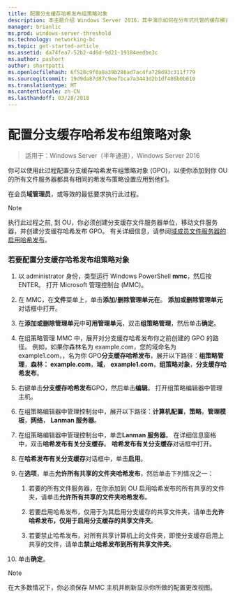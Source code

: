 ```yaml
---
title: 配置分支缓存哈希发布组策略对象
description: 本主题介绍 Windows Server 2016，其中演示如何在分布式托管的缓存模式优化分支机构中 WAN 带宽使用量部署分支缓存分支缓存部署指南中
manager: brianlic
ms.prod: windows-server-threshold
ms.technology: networking-bc
ms.topic: get-started-article
ms.assetid: da74fea7-52b2-4d6d-9d21-19184eedbe3c
ms.author: pashort
author: shortpatti
ms.openlocfilehash: 6f528c9f0a8a39b286ad7ac4fa728d93c311f779
ms.sourcegitcommit: 19d9da87d87c9eefbca7a3443d2b1df486b0b010
ms.translationtype: MT
ms.contentlocale: zh-CN
ms.lasthandoff: 03/28/2018
---
```

# <a name="configure-the-branchcache-hash-publication-group-policy-object"></a>配置分支缓存哈希发布组策略对象

>适用于：Windows Server（半年通道），Windows Server 2016

你可以使用此过程配置分支缓存哈希发布组策略对象 (GPO)，以便你添加到你 OU 的所有文件服务器都具有相同的希发布策略设置应用到他们。  
  
在会员**域管理员**，或等效的最低要求执行此过程。  
  
> [!NOTE]  
> 执行此过程之前, 到 OU，你必须创建分支缓存文件服务器单位，移动文件服务器，并创建分支缓存哈希发布 GPO。 有关详细信息，请参阅[域成员文件服务器的启用哈希发布](../../branchcache/deploy/Enable-Hash-Publication-for-Domain-Member-File-Servers.md)。  
  
### <a name="to-configure-the-branchcache-hash-publication-group-policy-object"></a>若要配置分支缓存哈希发布组策略对象  
  
1.  以 administrator 身份，类型运行 Windows PowerShell **mmc**，然后按 ENTER。 打开 Microsoft 管理控制台 (MMC)。  
  
2.  在 MMC，在**文件**菜单上，单击**添加/删除管理单元在**。 **添加或删除管理单元**对话框中打开。  
  
3.  在**添加或删除管理单元**中**可用管理单元**，双击**组策略管理**，然后单击**确定**。  
  
4.  在组策略管理 MMC 中，展开对分支缓存哈希发布你之前创建的 GPO 的路径。 例如，如果你森林名为 example.com，您的域命名为 example1.com，，名为你 GPO**分支缓存哈希发布**，展开以下路径：**组策略管理**，**森林： example.com**，**域**， **example1.com**，**组策略对象**，**分支缓存哈希发布**。  
  
5.  右键单击**分支缓存哈希发布**GPO，然后单击**编辑**。 打开组策略编辑器中管理主机。  
  
6.  在组策略编辑器中管理控制台中，展开以下路径：**计算机配置**，**策略**，**管理模板**，**网络**， **Lanman 服务器**。  
  
7.  在组策略编辑器中管理控制台中，单击**Lanman 服务器**。 在详细信息窗格中，双击**哈希发布有关分支缓存**。 **哈希发布有关分支缓存**对话框中打开。  
  
8.  在**哈希发布有关分支缓存**对话框中，单击**启用**。  
  
9. 在**选项**，单击**允许所有共享的文件夹哈希发布**，然后单击下列情况之一：  
  
    1.  若要的所有文件服务器，在你添加到 OU 启用哈希发布的所有共享的文件夹，请单击**允许所有共享的文件夹哈希发布**。  
  
    2.  若要启用哈希发布，仅用于为其启用分支缓存的共享文件夹，请单击**允许哈希发布，仅用于启用分支缓存的共享文件夹**。  
  
    3.  若要禁止哈希发布，对所有共享计算机上的文件夹，即使分支缓存启用上共享的文件，请单击**禁止哈希发布到所有共享文件夹**。  
  
10. 单击**确定**。  
  
> [!NOTE]  
> 在大多数情况下，你必须保存 MMC 主机并刷新显示你所做的配置更改视图。  
  


